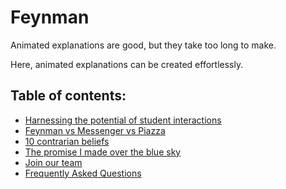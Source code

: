 # Feynman 

Animated explanations are good, but they take too long to make.  

Here, animated explanations can be created effortlessly. 

## Table of contents:
  - [Harnessing the potential of student interactions](./doc/harness_potential.md)
  - [Feynman vs Messenger vs Piazza](./doc/facebook_piazza.md) 
  - [10 contrarian beliefs](./doc/contrarian_beliefs.md)
  - [The promise I made over the blue sky](./doc/my_promise.md)
  - [Join our team](CONTRIBUTING.md)
  - [Frequently Asked Questions](FAQ.md)
